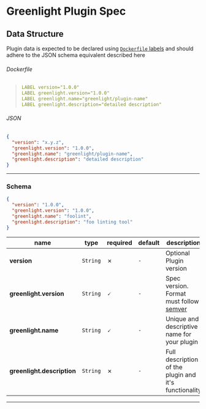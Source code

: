 # Greenlight Plugin Spec

## Data Structure

Plugin data is expected to be declared using [`Dockerfile` labels][labels] and should adhere to the JSON schema equivalent described here

###### Dockerfile

> ```yml
> LABEL version="1.0.0"
> LABEL greenlight.version="1.0.0"
> LABEL greenlight.name="greenlight/plugin-name"
> LABEL greenlight.description="detailed description"
> ```

###### JSON

```json
{
  "version": "x.y.z",
  "greenlight.version": "1.0.0",
  "greenlight.name": "greenlight/plugin-name",
  "greenlight.description": "detailed description"
}
```

---

### Schema

```json
{
  "version": "1.0.0",
  "greenlight.version": "1.0.0",
  "greenlight.name": "foolint",
  "greenlight.description": "foo linting tool"
}
```

name                       | type     | required | default | description                                          
-------------------------- | -------- | -------- | ------- | -----------------------------------------------------
**version**                | `String` | ✗        | `-`     | Optional Plugin version                              
**greenlight.version**     | `String` | 🗸        | `-`     | Spec version. Format must follow [semver][]          
**greenlight.name**        | `String` | 🗸        | `-`     | Unique and descriptive name for your plugin          
**greenlight.description** | `String` | ✗        | `-`     | Full description of the plugin and it's functionality

---

[json]: https://www.json.org/

[semver]: https://semver.org

[labels]: https://docs.docker.com/engine/reference/builder/#label
